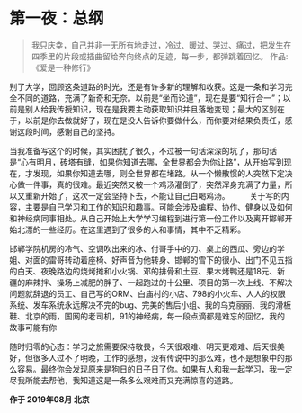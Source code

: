 # 第一夜：总纲

> 我只庆幸，自己并非一无所有地走过，冷过、暖过、哭过、痛过，把发生在四季里的片段或插曲留给奔向终点的足迹，每一步，都弹跳着回忆。
作品:《爱是一种修行》

别了大学，回顾这条道路的时光，还是有许多新的理解和收获。这是一条和学习完全不同的道路，充满了新奇和无奈。以前是“坐而论道”，现在是要“知行合一”；以前是别人给我传授知识，现在是我要主动获取知识并且落地变现；最大的区别在于，以前是你去做就好了，现在是没人告诉你要做什么，而你要对结果负责任，感谢这段时间，感谢自己的坚持。

当我准备写这个的时候，其实困扰了很久，不过被一句话深深的坑了，那句话是“心有明月，砖塔有缝，如果你知道去哪，全世界都会为你让路”，从开始写到现在，才发现，如果你知道去哪，则全世界都在堵路。从一个懒散惯的人突然下定决心做一件事，真的很难。最近突然又被一个鸡汤灌倒了，突然浑身充满了力量，所以又重新开始了，这次一定会坚持下去，不能让自己白喝鸡汤。
　　
关于写的内容，主要是自己学习和工作的知识和趣事。可能会涉及编程、协作、健身以及如何和神经病同事相处。从自己开始上大学学习编程到进行第一份工作以及离开邯郸开始北漂的一些经历。在这里遇到了很多的人和事情，其中不乏精彩。

邯郸学院机房的冷气、空调吹出来的冰、付哥手中的刀、桌上的西瓜、旁边的学姐、对面的雷哥转动着座椅、好声音为他转身、邯郸的雪下的很小、出门不见五指的白天、夜晚路边的烧烤摊和小火锅、邓的排骨和土豆、果木烤鸭还是18元、新疆的麻辣拌、操场上减肥的胖子、一起跑过的十公里、项目的第一次上线、不解决问题就辞退的员工、自己写的ORM、白庙村的小店、798的小火车、人人的权限系统、发车系统永远解决不完的bug、完美的售后小组、我的乌克丽丽、我的滑板鞋、北京的雨，国网的老司机，91的神经病，每一段点滴都是难忘的回忆，我的故事可能有你

随时归零的心态：学习之旅需要保持敬畏，今天很艰难、明天更艰难、后天很美好，但很多人过不了明晚，工作的感想，没有传说中的那么难，也不是想象中的那么容易。最终你会发现原来是狗日的日子日了你。如果有人和我一起学习，我一定尽我所能去帮他，我知道这是一条多么艰难而又充满惊喜的道路。
　　

**作于 2019年08月 北京**


